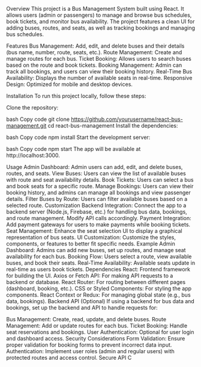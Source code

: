 Overview
This project is a Bus Management System built using React. It allows users (admin or passengers) to manage and browse bus schedules, book tickets, and monitor bus availability. The project features a clean UI for adding buses, routes, and seats, as well as tracking bookings and managing bus schedules.

Features
Bus Management: Add, edit, and delete buses and their details (bus name, number, route, seats, etc.).
Route Management: Create and manage routes for each bus.
Ticket Booking: Allows users to search buses based on the route and book tickets.
Booking Management: Admin can track all bookings, and users can view their booking history.
Real-Time Bus Availability: Displays the number of available seats in real-time.
Responsive Design: Optimized for mobile and desktop devices.

Installation
To run this project locally, follow these steps:

Clone the repository:

bash
Copy code
git clone https://github.com/yourusername/react-bus-management.git
cd react-bus-management
Install the dependencies:

bash
Copy code
npm install
Start the development server:

bash
Copy code
npm start
The app will be available at http://localhost:3000.

Usage
Admin Dashboard: Admin users can add, edit, and delete buses, routes, and seats.
View Buses: Users can view the list of available buses with route and seat availability details.
Book Tickets: Users can select a bus and book seats for a specific route.
Manage Bookings: Users can view their booking history, and admins can manage all bookings and view passenger details.
Filter Buses by Route: Users can filter available buses based on a selected route.
Customization
Backend Integration: Connect the app to a backend server (Node.js, Firebase, etc.) for handling bus data, bookings, and route management. Modify API calls accordingly.
Payment Integration: Add payment gateways for users to make payments while booking tickets.
Seat Management: Enhance the seat selection UI to display a graphical representation of bus seats.
UI Customization: Customize the styles, components, or features to better fit specific needs.
Example
Admin Dashboard: Admins can add new buses, set up routes, and manage seat availability for each bus.
Booking Flow: Users select a route, view available buses, and book their seats.
Real-Time Availability: Available seats update in real-time as users book tickets.
Dependencies
React: Frontend framework for building the UI.
Axios or Fetch API: For making API requests to a backend or database.
React Router: For routing between different pages (dashboard, booking, etc.).
CSS or Styled Components: For styling the app components.
React Context or Redux: For managing global state (e.g., bus data, bookings).
Backend API (Optional)
If using a backend for bus data and bookings, set up the backend and API to handle requests for:

Bus Management: Create, read, update, and delete buses.
Route Management: Add or update routes for each bus.
Ticket Booking: Handle seat reservations and bookings.
User Authentication: Optional for user login and dashboard access.
Security Considerations
Form Validation: Ensure proper validation for booking forms to prevent incorrect data input.
Authentication: Implement user roles (admin and regular users) with protected routes and access control.
Secure API C
